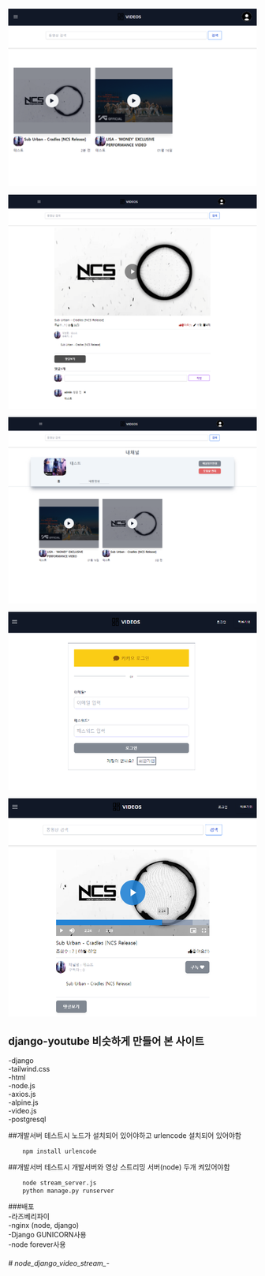 
   
<p align="center"><img src="main.png" 너비="400"></p>
<p align="center"><img src="detail.png" 너비="400"></p>
<p align="center"><img src="channel.png" 너비="400"></p>
<p align="center"><img src="login.png" 너비="400"></p>
<p align="center"><img src="video.png" 너비="400"></p>




## django-youtube 비슷하게 만들어 본  사이트

-django<br>
-tailwind.css<br>
-html<br>
-node.js<br>
-axios.js<br>
-alpine.js<br>
-video.js<br>
-postgresql<br>

##개발서버 테스트시 노드가 설치되어 있어야하고 urlencode 설치되어 있어야함
```
    npm install urlencode
```

##개발서버 테스트시 개발서버와 영상 스트리밍 서버(node) 두개 켜있어야함
```  
    node stream_server.js
    python manage.py runserver  
``` 
###배포  
-라즈베리파이<br>
-nginx (node, django)<br>
-Django GUNICORN사용<br>
-node forever사용<br>
###### # node_django_video_stream_-

